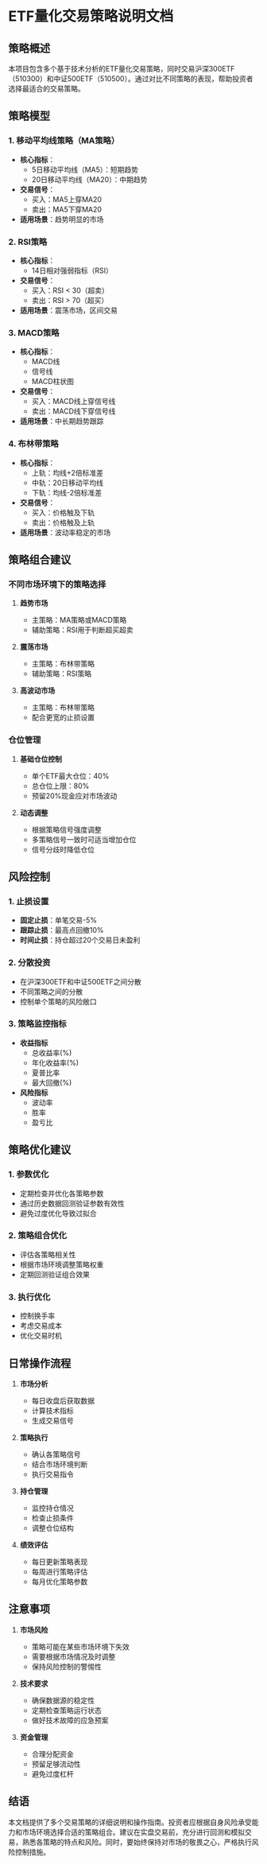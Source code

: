 # ETF量化交易策略说明文档

## 策略概述

本项目包含多个基于技术分析的ETF量化交易策略，同时交易沪深300ETF（510300）和中证500ETF（510500）。通过对比不同策略的表现，帮助投资者选择最适合的交易策略。

## 策略模型

### 1. 移动平均线策略（MA策略）
- **核心指标**：
  - 5日移动平均线（MA5）：短期趋势
  - 20日移动平均线（MA20）：中期趋势
- **交易信号**：
  - 买入：MA5上穿MA20
  - 卖出：MA5下穿MA20
- **适用场景**：趋势明显的市场

### 2. RSI策略
- **核心指标**：
  - 14日相对强弱指标（RSI）
- **交易信号**：
  - 买入：RSI < 30（超卖）
  - 卖出：RSI > 70（超买）
- **适用场景**：震荡市场，区间交易

### 3. MACD策略
- **核心指标**：
  - MACD线
  - 信号线
  - MACD柱状图
- **交易信号**：
  - 买入：MACD线上穿信号线
  - 卖出：MACD线下穿信号线
- **适用场景**：中长期趋势跟踪

### 4. 布林带策略
- **核心指标**：
  - 上轨：均线+2倍标准差
  - 中轨：20日移动平均线
  - 下轨：均线-2倍标准差
- **交易信号**：
  - 买入：价格触及下轨
  - 卖出：价格触及上轨
- **适用场景**：波动率稳定的市场

## 策略组合建议

### 不同市场环境下的策略选择

1. **趋势市场**
   - 主策略：MA策略或MACD策略
   - 辅助策略：RSI用于判断超买超卖

2. **震荡市场**
   - 主策略：布林带策略
   - 辅助策略：RSI策略

3. **高波动市场**
   - 主策略：布林带策略
   - 配合更宽的止损设置

### 仓位管理

1. **基础仓位控制**
   - 单个ETF最大仓位：40%
   - 总仓位上限：80%
   - 预留20%现金应对市场波动

2. **动态调整**
   - 根据策略信号强度调整
   - 多策略信号一致时可适当增加仓位
   - 信号分歧时降低仓位

## 风险控制

### 1. 止损设置
- **固定止损**：单笔交易-5%
- **跟踪止损**：最高点回撤10%
- **时间止损**：持仓超过20个交易日未盈利

### 2. 分散投资
- 在沪深300ETF和中证500ETF之间分散
- 不同策略之间的分散
- 控制单个策略的风险敞口

### 3. 策略监控指标
- **收益指标**
  - 总收益率(%)
  - 年化收益率(%)
  - 夏普比率
  - 最大回撤(%)
- **风险指标**
  - 波动率
  - 胜率
  - 盈亏比

## 策略优化建议

### 1. 参数优化
- 定期检查并优化各策略参数
- 通过历史数据回测验证参数有效性
- 避免过度优化导致过拟合

### 2. 策略组合优化
- 评估各策略相关性
- 根据市场环境调整策略权重
- 定期回测验证组合效果

### 3. 执行优化
- 控制换手率
- 考虑交易成本
- 优化交易时机

## 日常操作流程

1. **市场分析**
   - 每日收盘后获取数据
   - 计算技术指标
   - 生成交易信号

2. **策略执行**
   - 确认各策略信号
   - 结合市场环境判断
   - 执行交易指令

3. **持仓管理**
   - 监控持仓情况
   - 检查止损条件
   - 调整仓位结构

4. **绩效评估**
   - 每日更新策略表现
   - 每周进行策略评估
   - 每月优化策略参数

## 注意事项

1. **市场风险**
   - 策略可能在某些市场环境下失效
   - 需要根据市场情况及时调整
   - 保持风险控制的警惕性

2. **技术要求**
   - 确保数据源的稳定性
   - 定期检查策略运行状态
   - 做好技术故障的应急预案

3. **资金管理**
   - 合理分配资金
   - 预留足够流动性
   - 避免过度杠杆

## 结语

本文档提供了多个交易策略的详细说明和操作指南。投资者应根据自身风险承受能力和市场环境选择合适的策略组合。建议在实盘交易前，充分进行回测和模拟交易，熟悉各策略的特点和风险。同时，要始终保持对市场的敬畏之心，严格执行风险控制措施。 